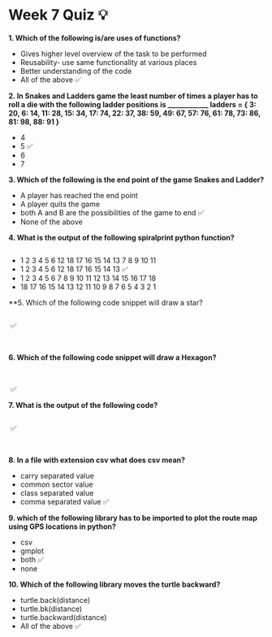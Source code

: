 # Week 7 Quiz 💡

**1. Which of the following is/are uses of functions?**
- Gives higher level overview of the task to be performed
- Reusability- use same functionality at various places
- Better understanding of the code
- All of the above  ✅

**2. In Snakes and Ladders game the least number of times a player has to roll a die with the following ladder positions is ____________
ladders = { 3: 20, 6: 14, 11: 28, 15: 34, 17: 74, 22: 37, 38: 59, 49: 67, 57: 76, 61: 78, 73: 86, 81: 98, 88: 91 }**
- 4
- 5  ✅
- 6
- 7

**3. Which of the following is the end point of the game Snakes and Ladder?**
- A player has reached the end point
- A player quits the game
- both A and B are the possibilities of the game to end  ✅
- None of the above

**4. What is the output of the following spiralprint python function?**

<img src="https://storage.googleapis.com/swayam-node1-production.appspot.com/assets/img/noc21_cs32/cs32W7Q4.png" alt="">

- 1 2 3 4 5 6 12 18 17 16 15 14 13 7 8 9 10 11
- 1 2 3 4 5 6 12 18 17 16 15 14 13  ✅
- 1 2 3 4 5 6 7 8 9 10 11 12 13 14 15 16 17 18
- 18 17 16 15 14 13 12 11 10 9 8 7 6 5 4 3 2 1

**5. Which of the following code snippet will draw a star?

<img src="https://storage.googleapis.com/swayam-node1-production.appspot.com/assets/img/noc21_cs32/cs32W7Q5a.png" alt="">

<img src="https://storage.googleapis.com/swayam-node1-production.appspot.com/assets/img/noc21_cs32/cs32W7Q5b.png" alt="">  ✅

<img src="https://storage.googleapis.com/swayam-node1-production.appspot.com/assets/img/noc21_cs32/cs32W7Q5c.png" alt="">

<img src="https://storage.googleapis.com/swayam-node1-production.appspot.com/assets/img/noc21_cs32/cs32W7Q5d.png" alt="">

**6. Which of the following code snippet will draw a Hexagon?**

<img src="https://storage.googleapis.com/swayam-node1-production.appspot.com/assets/img/noc21_cs32/cs32W7Q6a.png" alt="">

<img src="https://storage.googleapis.com/swayam-node1-production.appspot.com/assets/img/noc21_cs32/cs32W7Q6b.png" alt="">

<img src="https://storage.googleapis.com/swayam-node1-production.appspot.com/assets/img/noc21_cs32/cs32W7Q6c.png" alt="">

<img src="https://storage.googleapis.com/swayam-node1-production.appspot.com/assets/img/noc21_cs32/cs32W7Q6d.png" alt="">  ✅

**7. What is the output of the following code?**

<img src="https://storage.googleapis.com/swayam-node1-production.appspot.com/assets/img/noc21_cs32/cs32W7Q7.png" alt="">

<img src="https://storage.googleapis.com/swayam-node1-production.appspot.com/assets/img/noc21_cs32/cs32W7Q7a.png" alt="">  ✅

<img src="https://storage.googleapis.com/swayam-node1-production.appspot.com/assets/img/noc21_cs32/cs32W7Q7b.png" alt="">

<img src="https://storage.googleapis.com/swayam-node1-production.appspot.com/assets/img/noc21_cs32/cs32W7Q7c.png" alt="">

<img src="https://storage.googleapis.com/swayam-node1-production.appspot.com/assets/img/noc21_cs32/cs32W7Q7d.png" alt="">

**8. In a file with extension csv what does csv mean?**
- carry separated value
- common sector value
- class separated value
- comma separated value  ✅

**9. which of the following library has to be imported to plot the route map using GPS locations in python?**
- csv
- gmplot
- both  ✅
- none

**10. Which of the following library moves the turtle backward?**
- turtle.back(distance)
- turtle.bk(distance)
- turtle.backward(distance)
- All of the above  ✅

